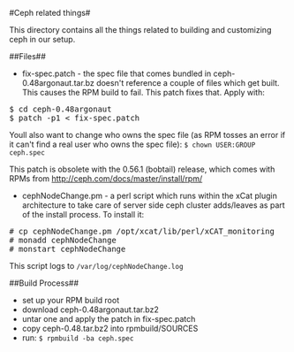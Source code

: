 #Ceph related things#

This directory contains all the things related to building and customizing ceph in our setup.

##Files##
* fix-spec.patch - the spec file that comes bundled in ceph-0.48argonaut.tar.bz doesn't reference a couple of files which get built.  This causes the RPM build to fail.  This patch fixes that.  Apply with:
<pre>
$ cd ceph-0.48argonaut
$ patch -p1 < fix-spec.patch
</pre>
Youll also want to change who owns the spec file (as RPM tosses an error if it can't find a real user who owns the spec file):
```$ chown USER:GROUP ceph.spec```

This patch is obsolete with the 0.56.1 (bobtail) release, which comes with RPMs from http://ceph.com/docs/master/install/rpm/

* cephNodeChange.pm - a perl script which runs within the xCat plugin architecture to take care of server side ceph cluster adds/leaves as part of the install process.  To install it:
<pre># cp cephNodeChange.pm /opt/xcat/lib/perl/xCAT_monitoring
# monadd cephNodeChange
# monstart cephNodeChange</pre>
This script logs to ```/var/log/cephNodeChange.log```

##Build Process##
* set up your RPM build root
* download ceph-0.48argonaut.tar.bz2
* untar one and apply the patch in fix-spec.patch
* copy ceph-0.48.tar.bz2 into rpmbuild/SOURCES
* run:
```$ rpmbuild -ba ceph.spec```
